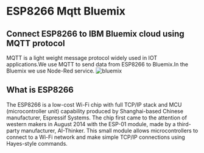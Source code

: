 # ESP8266 Mqtt Bluemix
## Connect ESP8266 to IBM Bluemix cloud using MQTT protocol
MQTT is a light weight message protocol widely used in IOT applications.We use MQTT to send data from ESP8266 to Bluemix.In the Bluemix we use Node-Red service.
![bluemix](https://user-images.githubusercontent.com/25893079/30521750-3a3b800c-9be2-11e7-9f87-fca9a385532f.png)
## What is ESP8266
The ESP8266 is a low-cost Wi-Fi chip with full TCP/IP stack and MCU (microcontroller unit) capability produced by Shanghai-based Chinese manufacturer, Espressif Systems. The chip first came to the attention of western makers in August 2014 with the ESP-01 module, made by a third-party manufacturer, AI-Thinker. This small module allows microcontrollers to connect to a Wi-Fi network and make simple TCP/IP connections using Hayes-style commands. 
